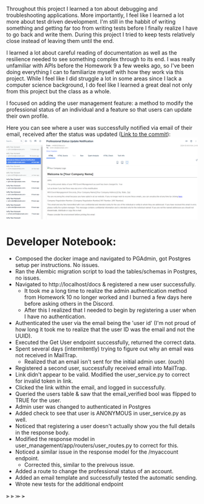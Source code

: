 Throughout this project I learned a ton about debugging and troubleshooting applications. More importantly, I feel like I learned a lot more about test driven development. I'm still in the habbit of writing something and getting far too from writing tests before I finally realize I have to go back and write them. During this project I tried to keep tests relatively close instead of leaving them until the end.

I learned a lot about careful reading of documentation as well as the resilience needed to see something complex through to its end. I was really unfamiliar with APIs before the Homework 9 a few weeks ago, so I've been doing everything I can to familiarize myself with how they work via this project. While I feel like I did struggle a lot in some areas since I lack a computer science background, I do feel like I learned a great deal not only from this project but the class as a whole.

I focused on adding the user management feature: a method to modify the professional status of an individual and a feature so that users can update their own profile.

Here you can see where a user was successfully notified via email of their email, received after the status was updated ([Link to the commit](https://github.com/TyHys/user_management/commit/9111cc08c4f6f98a8a476016c59d39b9ffc245a6#diff-f2b3ba8fa16caedf3a421cca398204d903883799a3e986e4024356facad8aaab)):
 ![email](images/prof_email.png)

 

# Developer Notebook:
* Composed the docker image and navigated to PGAdmin, got Postgres setup per instructions. No issues.
* Ran the Alembic migration script to load the tables/schemas in Postgres, no issues.
* Navigated to http://localhost/docs & registered a new user successfully.
    * It took me a long time to realize the admin authentication method from Homework 10 no longer worked and I burned a few days here before asking others in the Discord.
    * After this I realized that I needed to begin by registering a user when I have no authentication.
* Authenticated the user via the email being the 'user id' (I'm not proud of how long it took me to realize that the user ID was the email and not the UUID).
* Executed the Get User endpoint successfully, returned the correct data.
* Spent several days (intermitently) trying to figure out why an email was not received in MailTrap.
    * Realized that an email isn't sent for the initial admin user. (ouch)
* Registered a second user, successfully received email into MailTrap.
* Link didn't appear to be valid. Modified the user_service.py to correct for invalid token in link.
* Clicked the link within the email, and logged in successfully.
* Queried the users table & saw that the email_verified bool was flipped to TRUE for the user.
* Admin user was changed to authenticated in Postgres
* Added check to see that user is ANONYMOUS in user_service.py as well.
* Noticed that registering a user doesn't actually show you the full details in the response body.
* Modified the response model in user_management/app/routers/user_routes.py to correct for this.
* Noticed a similar issue in the response model for the /myaccount endpoint.
    * Corrected this, similar to the preivous issue.
* Added a route to change the professional status of an account.
* Added an email template and successfully tested the automatic sending.
* Wrote new tests for the additional endpoint

⫸ 
⪢
⪼
⪫
